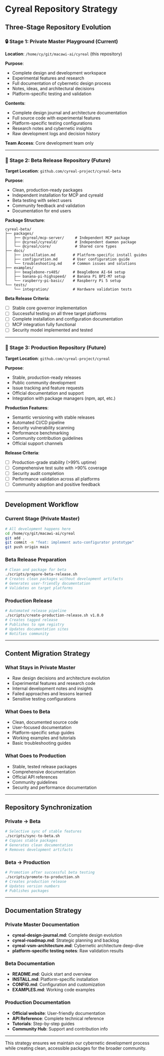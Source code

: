 # Cyreal Repository Strategy

## Three-Stage Repository Evolution

### 🔒 **Stage 1: Private Master Playground (Current)**
**Location**: `/home/cy/git/macawi-ai/cyreal` (this repository)

**Purpose**: 
- Complete design and development workspace
- Experimental features and research
- Full documentation of cybernetic design process
- Notes, ideas, and architectural decisions
- Platform-specific testing and validation

**Contents**:
- Complete design journal and architecture documentation
- Full source code with experimental features
- Platform-specific testing configurations
- Research notes and cybernetic insights
- Raw development logs and decision history

**Team Access**: Core development team only

---

### 🧪 **Stage 2: Beta Release Repository (Future)**
**Target Location**: `github.com/cyreal-project/cyreal-beta`

**Purpose**:
- Clean, production-ready packages
- Independent installation for MCP and cyreald
- Beta testing with select users
- Community feedback and validation
- Documentation for end users

**Package Structure**:
```
cyreal-beta/
├── packages/
│   ├── @cyreal/mcp-server/     # Independent MCP package
│   ├── @cyreal/cyreald/        # Independent daemon package  
│   └── @cyreal/core/           # Shared core types
├── docs/
│   ├── installation.md        # Platform-specific install guides
│   ├── configuration.md       # User configuration guide
│   └── troubleshooting.md     # Common issues and solutions
├── examples/
│   ├── beaglebone-rs485/      # BeagleBone AI-64 setup
│   ├── banana-pi-highspeed/   # Banana Pi BPI-M7 setup
│   └── raspberry-pi-basic/    # Raspberry Pi 5 setup
└── tests/
    └── integration/           # Hardware validation tests
```

**Beta Release Criteria**:
- [ ] Stable core governor implementation
- [ ] Successful testing on all three target platforms
- [ ] Complete installation and configuration documentation
- [ ] MCP integration fully functional
- [ ] Security model implemented and tested

---

### 🚀 **Stage 3: Production Repository (Future)**
**Target Location**: `github.com/cyreal-project/cyreal`

**Purpose**:
- Stable, production-ready releases
- Public community development
- Issue tracking and feature requests
- Official documentation and support
- Integration with package managers (npm, apt, etc.)

**Production Features**:
- Semantic versioning with stable releases
- Automated CI/CD pipeline
- Security vulnerability scanning
- Performance benchmarking
- Community contribution guidelines
- Official support channels

**Release Criteria**:
- [ ] Production-grade stability (>99% uptime)
- [ ] Comprehensive test suite with >90% coverage
- [ ] Security audit completion
- [ ] Performance validation across all platforms
- [ ] Community adoption and positive feedback

---

## Development Workflow

### Current Stage (Private Master)
```bash
# All development happens here
cd /home/cy/git/macawi-ai/cyreal
git add .
git commit -m "feat: implement auto-configurator prototype"
git push origin main
```

### Beta Release Preparation
```bash
# Clean and package for beta
./scripts/prepare-beta-release.sh
# Creates clean packages without development artifacts
# Generates user-friendly documentation
# Validates on target platforms
```

### Production Release
```bash
# Automated release pipeline
./scripts/create-production-release.sh v1.0.0
# Creates tagged release
# Publishes to npm registry
# Updates documentation sites
# Notifies community
```

---

## Content Migration Strategy

### What Stays in Private Master
- Raw design decisions and architecture evolution
- Experimental features and research code
- Internal development notes and insights
- Failed approaches and lessons learned
- Sensitive testing configurations

### What Goes to Beta
- Clean, documented source code
- User-focused documentation
- Platform-specific setup guides
- Working examples and tutorials
- Basic troubleshooting guides

### What Goes to Production
- Stable, tested release packages
- Comprehensive documentation
- Official API references
- Community guidelines
- Security and performance documentation

---

## Repository Synchronization

### Private → Beta
```bash
# Selective sync of stable features
./scripts/sync-to-beta.sh
# Copies stable packages
# Generates clean documentation
# Removes development artifacts
```

### Beta → Production
```bash
# Promotion after successful beta testing
./scripts/promote-to-production.sh
# Creates production release
# Updates version numbers
# Publishes packages
```

---

## Documentation Strategy

### Private Master Documentation
- **cyreal-design-journal.md**: Complete design evolution
- **cyreal-roadmap.md**: Strategic planning and backlog
- **cyreal-vsm-architecture.md**: Cybernetic architecture deep-dive
- **platform-specific testing notes**: Raw validation results

### Beta Documentation
- **README.md**: Quick start and overview
- **INSTALL.md**: Platform-specific installation
- **CONFIG.md**: Configuration and customization
- **EXAMPLES.md**: Working code examples

### Production Documentation
- **Official website**: User-friendly documentation
- **API Reference**: Complete technical reference
- **Tutorials**: Step-by-step guides
- **Community Hub**: Support and contribution info

---

This strategy ensures we maintain our cybernetic development process while creating clean, accessible packages for the broader community.
